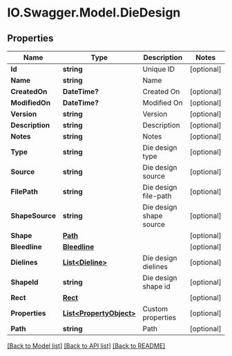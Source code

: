 # IO.Swagger.Model.DieDesign
## Properties

Name | Type | Description | Notes
------------ | ------------- | ------------- | -------------
**Id** | **string** | Unique ID | [optional] 
**Name** | **string** | Name | 
**CreatedOn** | **DateTime?** | Created On | [optional] 
**ModifiedOn** | **DateTime?** | Modified On | [optional] 
**Version** | **string** | Version | [optional] 
**Description** | **string** | Description | [optional] 
**Notes** | **string** | Notes | [optional] 
**Type** | **string** | Die design type | [optional] 
**Source** | **string** | Die design source | [optional] 
**FilePath** | **string** | Die design file-path | [optional] 
**ShapeSource** | **string** | Die design shape source | [optional] 
**Shape** | [**Path**](Path.md) |  | [optional] 
**Bleedline** | [**Bleedline**](Bleedline.md) |  | [optional] 
**Dielines** | [**List&lt;Dieline&gt;**](Dieline.md) | Die design dielines | [optional] 
**ShapeId** | **string** | Die design shape id | [optional] 
**Rect** | [**Rect**](Rect.md) |  | [optional] 
**Properties** | [**List&lt;PropertyObject&gt;**](PropertyObject.md) | Custom properties | [optional] 
**Path** | **string** | Path | [optional] 

[[Back to Model list]](../README.md#documentation-for-models) [[Back to API list]](../README.md#documentation-for-api-endpoints) [[Back to README]](../README.md)

